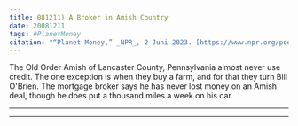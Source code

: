 ```yaml
---
title: 081211) A Broker in Amish Country
date: 20081211
tags: #PlanetMoney
citation: "“Planet Money,” _NPR_, 2 Juni 2023. [https://www.npr.org/podcasts/510289/planet-money](https://www.npr.org/podcasts/510289/planet-money) (diakses 4 Juni 2023)."
---
```


The Old Order Amish of Lancaster County, Pennsylvania almost never use credit. The one exception is when they buy a farm, and for that they turn Bill O'Brien. The mortgage broker says he has never lost money on an Amish deal, though he does put a thousand miles a week on his car.

----



----
